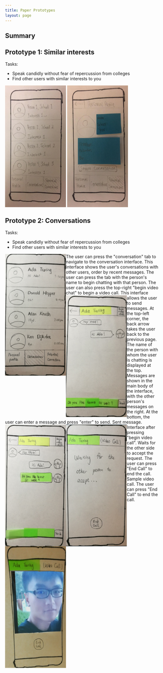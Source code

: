 ```yaml
---
title: Paper Prototypes
layout: page
---
```


## Summary

## Prototype 1: Similar interests

Tasks:
* Speak candidly without fear of repercussion from colleges
* Find other users with similar interests to you

<img src="/img/potential_connections.png" width="200" height="400" />
<img src="/img/potential_connection_profile.png" width="200" height="400" />


## Prototype 2: Conversations

Tasks:
* Speak candidly without fear of repercussion from colleges
* Find other users with similar interests to you

<img src="/wei_1.png" align = "left" width="200" height="400" />
The user can press the "conversation" tab to navigate to the conversation interface.  This interface shows the user's conversations with other users, order by recent messages.  The user can press the tab with the person's name to begin chatting with that person.  The user can also press the top-right "begin video chat" to begin a video call.

<img src="/wei_2.png" align = "left" width="200" height="400" />
This interface allows the user to send messages.   At the top-left corner, the back arrow takes the user back to the previous page.  The name of the person with whom the user is chatting is displayed at the top.  Messages are shown in the main body of the interface, with the other person's messages on the right.  At the bottom, the user can enter a message and press "enter" to send.

<img src="/wei_3.png" align = "left" width="200" height="400" />
Sent message.

<img src="/wei_4.png" align = "left" width="200" height="400" />
Interface after pressing "begin video call".  Waits for the other side to accept the request.  The user can press "End Call" to end the call.

<img src="/wei_5.png" align = "left" width="200" height="400" />
Sample video call.  The user can press "End Call" to end the call.
